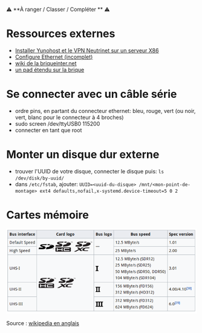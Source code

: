 <!-- TITLE: Divers -->
<!-- SUBTITLE: Divers ressouces sur le cube -->

:warning: **À ranger / Classer / Compléter ** :warning:
# Ressources externes

* [Installer Yunohost et le VPN Neutrinet sur un serveur X86](cube/install-x-86)
* [Configure Ethernet (incomplet)](https://wiki.labriqueinter.net/doku.php?id=howto:parametrer_une_brique_avec_un_connecteur_usb-ethernet_au_lieu_d_un_connecteur_usb-wifi)
* [wiki de la briqueinter.net](https://wiki.labriqueinter.net/doku.php)
* [un pad étendu sur la brique](https://pad.lqdn.fr/p/brique-formation)


# Se connecter avec un câble série

- ordre pins, en partant du connecteur ethernet: bleu, rouge, vert (ou noir, vert, blanc pour le connecteur à 4 broches)
- sudo screen /dev/ttyUSB0 115200
- connecter en tant que root

# Monter un disque dur externe

- trouver l'UUID de votre disque, connecter le disque puis: `ls /dev/disk/by-uuid/` 
- dans `/etc/fstab`, ajouter: `UUID=<uuid-du-disque> /mnt/<mon-point-de-montage> ext4 defaults,nofail,x-systemd.device-timeout=5 0 2`


# Cartes mémoire

![Microsdspeedtable](/uploads/cube/microsdspeedtable.png "Microsdspeedtable")

Source : [wikipedia en anglais](https://en.wikipedia.org/wiki/Secure_Digital)